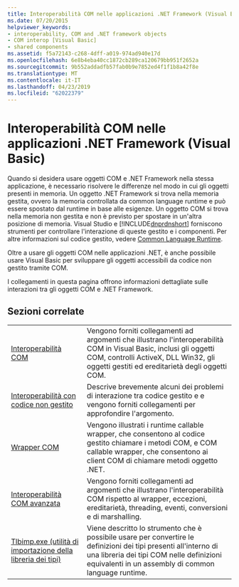```yaml
---
title: Interoperabilità COM nelle applicazioni .NET Framework (Visual Basic)
ms.date: 07/20/2015
helpviewer_keywords:
- interoperability, COM and .NET framework objects
- COM interop [Visual Basic]
- shared components
ms.assetid: f5a72143-c268-4dff-a019-974ad940e17d
ms.openlocfilehash: 6e8b4eba40cc1872cb289ca120679bb951f2652a
ms.sourcegitcommit: 9b552addadfb57fab0b9e7852ed4f1f1b8a42f8e
ms.translationtype: MT
ms.contentlocale: it-IT
ms.lasthandoff: 04/23/2019
ms.locfileid: "62022379"
---
```

# <a name="com-interoperability-in-net-framework-applications-visual-basic"></a>Interoperabilità COM nelle applicazioni .NET Framework (Visual Basic)

Quando si desidera usare oggetti COM e .NET Framework nella stessa applicazione, è necessario risolvere le differenze nel modo in cui gli oggetti presenti in memoria. Un oggetto .NET Framework si trova nella memoria gestita, ovvero la memoria controllata da common language runtime e può essere spostato dal runtime in base alle esigenze. Un oggetto COM si trova nella memoria non gestita e non è previsto per spostare in un'altra posizione di memoria. Visual Studio e [!INCLUDE[dnprdnshort](~/includes/dnprdnshort-md.md)] forniscono strumenti per controllare l'interazione di queste gestito e i componenti. Per altre informazioni sul codice gestito, vedere [Common Language Runtime](../../../standard/clr.md).

Oltre a usare gli oggetti COM nelle applicazioni .NET, è anche possibile usare Visual Basic per sviluppare gli oggetti accessibili da codice non gestito tramite COM.

I collegamenti in questa pagina offrono informazioni dettagliate sulle interazioni tra gli oggetti COM e .NET Framework.

## <a name="related-sections"></a>Sezioni correlate

| | |
|---------|---------|
| [Interoperabilità COM](../../../visual-basic/programming-guide/com-interop/index.md) | Vengono forniti collegamenti ad argomenti che illustrano l'interoperabilità COM in Visual Basic, inclusi gli oggetti COM, controlli ActiveX, DLL Win32, gli oggetti gestiti ed ereditarietà degli oggetti COM. |
| [Interoperabilità con codice non gestito](../../../framework/interop/index.md) | Descrive brevemente alcuni dei problemi di interazione tra codice gestito e e vengono forniti collegamenti per approfondire l'argomento. |
| [Wrapper COM](../../../framework/interop/com-wrappers.md) | Vengono illustrati i runtime callable wrapper, che consentono al codice gestito chiamare i metodi COM, e COM callable wrapper, che consentono ai client COM di chiamare metodi oggetto .NET. |
| [Interoperabilità COM avanzata](../../../framework/interop/index.md) | Vengono forniti collegamenti ad argomenti che illustrano l'interoperabilità COM rispetto al wrapper, eccezioni, ereditarietà, threading, eventi, conversioni e di marshalling. |
| [Tlbimp.exe (utilità di importazione della libreria dei tipi)](../../../framework/tools/tlbimp-exe-type-library-importer.md) | Viene descritto lo strumento che è possibile usare per convertire le definizioni dei tipi presenti all'interno di una libreria dei tipi COM nelle definizioni equivalenti in un assembly di common language runtime. |